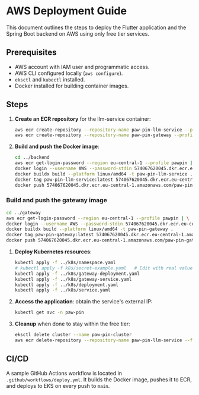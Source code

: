 # AWS Deployment Guide

This document outlines the steps to deploy the Flutter application and the Spring Boot backend on AWS using only free tier services.

## Prerequisites

- AWS account with IAM user and programmatic access.
- AWS CLI configured locally (`aws configure`).
- `eksctl` and `kubectl` installed.
- Docker installed for building container images.

## Steps

1. **Create an ECR repository** for the llm-service container:
   ```bash
   aws ecr create-repository --repository-name paw-pin-llm-service --profile pawpin | \
   aws ecr create-repository --repository-name paw-pin-gateway --profile pawpin
   ```
2. **Build and push the Docker image**:
   ```bash
   cd ../backend
   aws ecr get-login-password --region eu-central-1 --profile pawpin | \
   docker login --username AWS --password-stdin 574067620045.dkr.ecr.eu-central-1.amazonaws.com | \
   docker buildx build --platform linux/amd64 -t paw-pin-llm-service . |  \
   docker tag paw-pin-llm-service:latest 574067620045.dkr.ecr.eu-central-1.amazonaws.com/paw-pin-llm-service:latest | \
   docker push 574067620045.dkr.ecr.eu-central-1.amazonaws.com/paw-pin-llm-service:latest
   ```

### Build and push the gateway image

   ```bash
   cd ../gateway
   aws ecr get-login-password --region eu-central-1 --profile pawpin | \
   docker login --username AWS --password-stdin 574067620045.dkr.ecr.eu-central-1.amazonaws.com
   docker buildx build --platform linux/amd64 -t paw-pin-gateway .
   docker tag paw-pin-gateway:latest 574067620045.dkr.ecr.eu-central-1.amazonaws.com/paw-pin-gateway:latest
   docker push 574067620045.dkr.ecr.eu-central-1.amazonaws.com/paw-pin-gateway:latest
   ```
   



1. **Deploy Kubernetes resources**:
   ```bash
   kubectl apply -f ../k8s/namespace.yaml
   # kubectl apply -f k8s/secret-example.yaml   # Edit with real values
   kubectl apply -f ../k8s/gateway-deployment.yaml
   kubectl apply -f ../k8s/gateway-service.yaml
   kubectl apply -f ../k8s/deployment.yaml
   kubectl apply -f ../k8s/service.yaml
   ```
2. **Access the application**: obtain the service's external IP:
   ```bash
   kubectl get svc -n paw-pin
   ```
3. **Cleanup** when done to stay within the free tier:
   ```bash
   eksctl delete cluster --name paw-pin-cluster
   aws ecr delete-repository --repository-name paw-pin-llm-service --force
   ```

## CI/CD

A sample GitHub Actions workflow is located in `.github/workflows/deploy.yml`. It builds the Docker image, pushes it to ECR, and deploys to EKS on every push to `main`.

